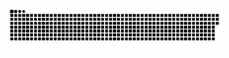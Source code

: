 <picture>
  <source media="(prefers-color-scheme: dark)" srcset="https://raw.githubusercontent.com/twnnkle/twnnkle/output/github-snake-dark.svg" />
  <source media="(prefers-color-scheme: light)" srcset="https://raw.githubusercontent.com/twnnkle/twnnkle/output/github-snake.svg" />
  <img alt="github-snake" src="https://raw.githubusercontent.com/twnnkle/twnnkle/output/github-snake.svg" />
</picture>

